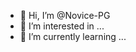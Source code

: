 - 👋 Hi, I’m @Novice-PG
- 👀 I’m interested in ...
- 🌱 I’m currently learning ...

<!---
Novice-PG/Novice-PG is a ✨ special ✨ repository because its `README.md` (this file) appears on your GitHub profile.
You can click the Preview link to take a look at your changes.
--->
